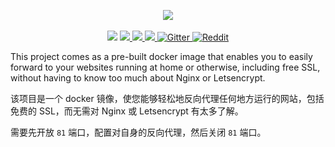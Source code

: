 <p align="center">
	<img src="https://nginxproxymanager.com/github.png">
	<br><br>
	<img src="https://img.shields.io/badge/version-2.9.16-green.svg?style=for-the-badge">
	<a href="https://hub.docker.com/repository/docker/jc21/nginx-proxy-manager">
		<img src="https://img.shields.io/docker/stars/jc21/nginx-proxy-manager.svg?style=for-the-badge">
	</a>
	<a href="https://hub.docker.com/repository/docker/jc21/nginx-proxy-manager">
		<img src="https://img.shields.io/docker/pulls/jc21/nginx-proxy-manager.svg?style=for-the-badge">
	</a>
	<a href="https://ci.nginxproxymanager.com/blue/organizations/jenkins/nginx-proxy-manager/branches/">
		<img src="https://img.shields.io/jenkins/build?jobUrl=https%3A%2F%2Fci.nginxproxymanager.com%2Fjob%2Fnginx-proxy-manager%2Fjob%2Fmaster&style=for-the-badge">
	</a>
	<a href="https://gitter.im/nginx-proxy-manager/community">
		<img alt="Gitter" src="https://img.shields.io/gitter/room/nginx-proxy-manager/community?style=for-the-badge">
	</a>
	<a href="https://reddit.com/r/nginxproxymanager">
		<img alt="Reddit" src="https://img.shields.io/reddit/subreddit-subscribers/nginxproxymanager?label=Reddit%20Community&style=for-the-badge">
	</a>
</p>

This project comes as a pre-built docker image that enables you to easily forward to your websites
running at home or otherwise, including free SSL, without having to know too much about Nginx or Letsencrypt.

该项目是一个 docker 镜像，使您能够轻松地反向代理任何地方运行的网站，包括免费的 SSL，而无需对 Nginx 或 Letsencrypt 有太多了解。

需要先开放 `81` 端口，配置对自身的反向代理，然后关闭 `81` 端口。
